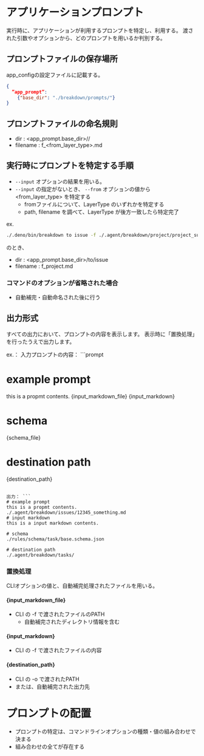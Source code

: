 # アプリケーションプロンプト
実行時に、アプリケーションが利用するプロンプトを特定し、利用する。
渡された引数やオプションから、どのプロンプトを用いるか判別する。

## プロンプトファイルの保存場所
app_configの設定ファイルに記載する。
```json
{
  ”app_prompt”:
    {"base_dir": "./breakdown/prompts/"}
}
```

## プロンプトファイルの命名規則
- dir : <app_prompt.base_dir>/<DemonstrativeType>/<LayerType>
- filename : f_<from_layer_type>.md

## 実行時にプロンプトを特定する手順
* `--input` オプションの結果を用いる。
* `--input` の指定がないとき、 `--from` オプションの値から <from_layer_type> を特定する
  * fromファイルについて、LayerType のいずれかを特定する
  * path, filename を調べて、LayerType が後方一致したら特定完了

ex.
```bash
./.deno/bin/breakdown to issue -f ./.agent/breakdown/project/project_summary.md -o 
```
のとき、
- dir : <app_prompt.base_dir>/to/issue
- filename : f_project.md

### コマンドのオプションが省略された場合
- 自動補完・自動命名された後に行う

## 出力形式
すべての出力において、プロンプトの内容を表示します。
表示時に「置換処理」を行ったうえで出力します。

ex.：
入力プロンプトの内容： ```prompt
# example prompt 
this is a propmt contents.
{input_markdown_file}
{input_markdown}

# schema
{schema_file}

# destination path
{destination_path}
```

出力： ```
# example prompt 
this is a propmt contents.
./.agent/breakdown/issues/12345_something.md
# input markdown
this is a input markdown contents.

# schema
./rules/schema/task/base.schema.json

# destination path
./.agent/breakdown/tasks/
```
### 置換処理
CLIオプションの値と、自動補完処理されたファイルを用いる。

#### {input_markdown_file}
- CLI の -f で渡されたファイルのPATH
  - 自動補完されたディレクトリ情報を含む
####  {input_markdown}
- CLI の -f で渡されたファイルの内容
####  {destination_path}
- CLI の -o で渡されたPATH
- または、自動補完された出力先


# プロンプトの配置
- プロンプトの特定は、コマンドラインオプションの種類・値の組み合わせで決まる
- 組み合わせの全てが存在する


